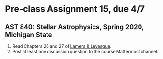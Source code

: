 # Pre-class Assignment 15, due 4/7

## AST 840: Stellar Astrophysics, Spring 2020, Michigan State

1. Read Chapters 26 and 27 of [Lamers & Levesque](http://iopscience.iop.org.proxy2.cl.msu.edu/book/978-0-7503-1278-3).
2. Post at least one discussion question to the course Mattermost channel.
